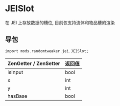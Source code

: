 # JEISlot

在 JEI 上存放数据的槽位, 目前仅支持流体和物品槽的渲染

## 导包

```zenscript
import mods.randomtweaker.jei.JEISlot;
```

| ZenGetter / ZenSetter | 返回值   |
| :-------- | :------ |
| isInput   | bool    |
| x         | int     |
| y         | int     |
| hasBase   | bool    |
